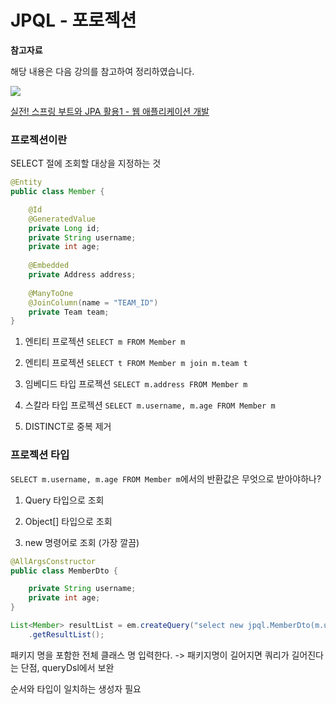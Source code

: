 # JPQL - 포로젝션

**참고자료**

해당 내용은 다음 강의를 참고하여 정리하였습니다. 

![](https://cdn.inflearn.com/public/courses/324119/course_cover/07c45106-3cfa-4dd6-93ed-a6449591831c/%E1%84%80%E1%85%B3%E1%84%85%E1%85%AE%E1%86%B8%205%20%E1%84%87%E1%85%A9%E1%86%A8%E1%84%89%E1%85%A1%204.png)

[실전! 스프링 부트와 JPA 활용1 - 웹 애플리케이션 개발](https://www.inflearn.com/course/%EC%8A%A4%ED%94%84%EB%A7%81%EB%B6%80%ED%8A%B8-JPA-%ED%99%9C%EC%9A%A9-1/dashboard)



### 프로젝션이란

SELECT 절에 조회할 대상을 지정하는 것

```java
@Entity
public class Member {

    @Id
    @GeneratedValue
    private Long id;
    private String username;
    private int age;
    
    @Embedded
    private Address address;
    
    @ManyToOne
    @JoinColumn(name = "TEAM_ID")
    private Team team;
}

```

1. 엔티티 프로젝션 `SELECT m FROM Member m`

2. 엔티티 프로젝션 `SELECT t FROM Member m join m.team t`

3. 임베디드 타입 프로젝션 `SELECT m.address FROM Member m` 

4. 스칼라 타입 프로젝션 `SELECT m.username, m.age FROM Member m`

5. DISTINCT로 중복 제거





### 프로젝션 타입

`SELECT m.username, m.age FROM Member m`에서의 반환값은 무엇으로 받아야하나?

1. Query 타입으로 조회

2. Object[] 타입으로 조회

3. new 명령어로 조회 (가장 깔끔)

```java
@AllArgsConstructor
public class MemberDto {

    private String username;
    private int age;
}

List<Member> resultList = em.createQuery("select new jpql.MemberDto(m.username, m.age) from Member m", Member.class)
    .getResultList();
```

패키지 명을 포함한 전체 클래스 명 입력한다. -> 패키지명이 길어지면 쿼리가 길어진다는 단점, queryDsl에서 보완

순서와 타입이 일치하는 생성자 필요





